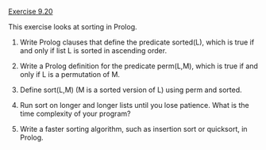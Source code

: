 [Exercise 9.20](ex_20/)

This exercise looks at sorting in Prolog.

1.  Write Prolog clauses that define the predicate
    sorted(L), which is true if and only if list
    L is sorted in ascending order.

2.  Write a Prolog definition for the predicate perm(L,M),
    which is true if and only if L is a permutation of
    M.

3.  Define sort(L,M) (M is a sorted version of
    L) using perm and sorted.

4.  Run sort on longer and longer lists until you lose
    patience. What is the time complexity of your program?

5.  Write a faster sorting algorithm, such as insertion sort or
    quicksort, in Prolog.
